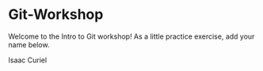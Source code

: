 # Git-Workshop

Welcome to the Intro to Git workshop! As a little practice exercise, add your name below.

<!---Please add your name below--->

Isaac Curiel










